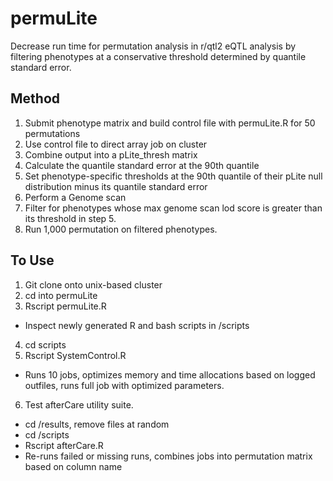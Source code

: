 # permuLite
Decrease run time for permutation analysis in r/qtl2 eQTL analysis by filtering phenotypes at a conservative threshold determined by quantile standard error. 


## Method
1. Submit phenotype matrix and build control file with permuLite.R for 50 permutations
2. Use control file to direct array job on cluster
3. Combine output into a pLite_thresh matrix
4. Calculate the quantile standard error at the 90th quantile
5. Set phenotype-specific thresholds at the 90th quantile of their pLite null distribution minus its quantile standard error
6. Perform a Genome scan 
7. Filter for phenotypes whose max genome scan lod score is greater than its threshold in step 5. 
8. Run 1,000 permutation on filtered phenotypes. 

## To Use
1. Git clone onto unix-based cluster
2. cd into permuLite
3. Rscript permuLite.R
- Inspect newly generated R and bash scripts in /scripts
4. cd scripts
5. Rscript SystemControl.R
- Runs 10 jobs, optimizes memory and time allocations based on logged outfiles, runs full job with optimized parameters. 
6. Test afterCare utility suite. 
- cd /results, remove files at random
- cd /scripts
- Rscript afterCare.R 
- Re-runs failed or missing runs, combines jobs into permutation matrix based on column name 
